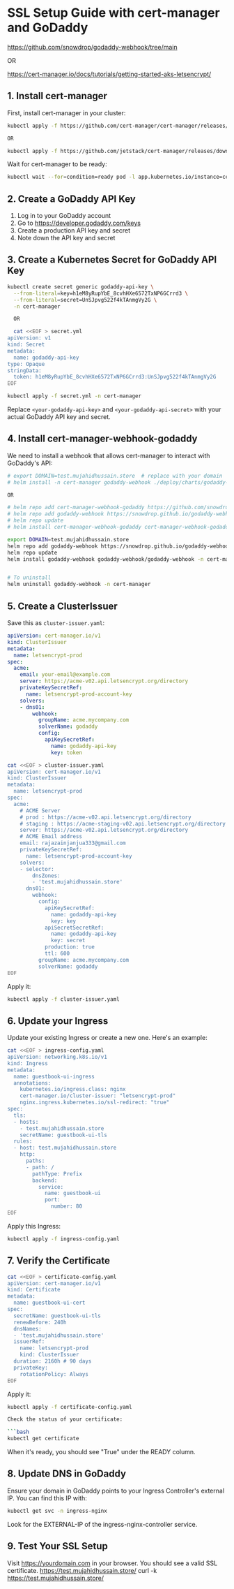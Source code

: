 # SSL Setup Guide with cert-manager and GoDaddy

https://github.com/snowdrop/godaddy-webhook/tree/main

OR

https://cert-manager.io/docs/tutorials/getting-started-aks-letsencrypt/

## 1. Install cert-manager

First, install cert-manager in your cluster:

```bash
kubectl apply -f https://github.com/cert-manager/cert-manager/releases/download/v1.11.0/cert-manager.yaml

OR

kubectl apply -f https://github.com/jetstack/cert-manager/releases/download/v1.13.0/cert-manager.yaml
```

Wait for cert-manager to be ready:

```bash
kubectl wait --for=condition=ready pod -l app.kubernetes.io/instance=cert-manager -n cert-manager
```

## 2. Create a GoDaddy API Key

1. Log in to your GoDaddy account
2. Go to https://developer.godaddy.com/keys
3. Create a production API key and secret
4. Note down the API key and secret

## 3. Create a Kubernetes Secret for GoDaddy API Key

```bash
kubectl create secret generic godaddy-api-key \
  --from-literal=key=h1eM8yRupYbE_8cvhHXe6572TxNP6GCrrd3 \
  --from-literal=secret=UnSJpvg522f4kTAnmgVy2G \
  -n cert-manager

  OR

  cat <<EOF > secret.yml
apiVersion: v1
kind: Secret
metadata:
  name: godaddy-api-key
type: Opaque
stringData:
  token: h1eM8yRupYbE_8cvhHXe6572TxNP6GCrrd3:UnSJpvg522f4kTAnmgVy2G
EOF
```
```bash
kubectl apply -f secret.yml -n cert-manager
```

Replace `<your-godaddy-api-key>` and `<your-godaddy-api-secret>` with your actual GoDaddy API key and secret.

## 4. Install cert-manager-webhook-godaddy

We need to install a webhook that allows cert-manager to interact with GoDaddy's API:

```bash
# export DOMAIN=test.mujahidhussain.store  # replace with your domain
# helm install -n cert-manager godaddy-webhook ./deploy/charts/godaddy-webhook --set groupName=$DOMAIN

OR

# helm repo add cert-manager-webhook-godaddy https://github.com/snowdrop/godaddy-webhook
# helm repo add godaddy-webhook https://snowdrop.github.io/godaddy-webhook
# helm repo update
# helm install cert-manager-webhook-godaddy cert-manager-webhook-godaddy/cert-manager-webhook-godaddy

export DOMAIN=test.mujahidhussain.store 
helm repo add godaddy-webhook https://snowdrop.github.io/godaddy-webhook
helm repo update
helm install godaddy-webhook godaddy-webhook/godaddy-webhook -n cert-manager --set groupName=$DOMAIN


# To uninstall 
helm uninstall godaddy-webhook -n cert-manager 
```

## 5. Create a ClusterIssuer

Save this as `cluster-issuer.yaml`:

```yaml
apiVersion: cert-manager.io/v1
kind: ClusterIssuer
metadata:
  name: letsencrypt-prod
spec:
  acme:
    email: your-email@example.com
    server: https://acme-v02.api.letsencrypt.org/directory
    privateKeySecretRef:
      name: letsencrypt-prod-account-key
    solvers:
    - dns01:
        webhook:
          groupName: acme.mycompany.com
          solverName: godaddy
          config:
            apiKeySecretRef:
              name: godaddy-api-key
              key: token
```
```bash
cat <<EOF > cluster-issuer.yaml
apiVersion: cert-manager.io/v1
kind: ClusterIssuer
metadata:
  name: letsencrypt-prod
spec:
  acme:
    # ACME Server
    # prod : https://acme-v02.api.letsencrypt.org/directory
    # staging : https://acme-staging-v02.api.letsencrypt.org/directory
    server: https://acme-v02.api.letsencrypt.org/directory
    # ACME Email address
    email: rajazainjanjua333@gmail.com
    privateKeySecretRef:
      name: letsencrypt-prod-account-key
    solvers:
    - selector:
        dnsZones:
        - 'test.mujahidhussain.store'
      dns01:
        webhook:
          config:
            apiKeySecretRef:
              name: godaddy-api-key
              key: key
            apiSecretSecretRef:
              name: godaddy-api-key
              key: secret
            production: true
            ttl: 600
          groupName: acme.mycompany.com
          solverName: godaddy
EOF

```

Apply it:

```bash
kubectl apply -f cluster-issuer.yaml
```

## 6. Update your Ingress

Update your existing Ingress or create a new one. Here's an example:

```bash
cat <<EOF > ingress-config.yaml
apiVersion: networking.k8s.io/v1
kind: Ingress
metadata:
  name: guestbook-ui-ingress
  annotations:
    kubernetes.io/ingress.class: nginx
    cert-manager.io/cluster-issuer: "letsencrypt-prod"
    nginx.ingress.kubernetes.io/ssl-redirect: "true"
spec:
  tls:
  - hosts:
    - test.mujahidhussain.store
    secretName: guestbook-ui-tls
  rules:
  - host: test.mujahidhussain.store
    http:
      paths:
      - path: /
        pathType: Prefix
        backend:
          service:
            name: guestbook-ui
            port: 
              number: 80
EOF
```

Apply this Ingress:

```bash
kubectl apply -f ingress-config.yaml
```

## 7. Verify the Certificate
```bash
cat <<EOF > certificate-config.yaml
apiVersion: cert-manager.io/v1
kind: Certificate
metadata:
  name: guestbook-ui-cert
spec:
  secretName: guestbook-ui-tls
  renewBefore: 240h
  dnsNames:
  - 'test.mujahidhussain.store'
  issuerRef:
    name: letsencrypt-prod
    kind: ClusterIssuer
  duration: 2160h # 90 days
  privateKey:
    rotationPolicy: Always
EOF

```

Apply it:

```bash
kubectl apply -f certificate-config.yaml

Check the status of your certificate:

```bash
kubectl get certificate
```

When it's ready, you should see "True" under the READY column.

## 8. Update DNS in GoDaddy

Ensure your domain in GoDaddy points to your Ingress Controller's external IP. You can find this IP with:

```bash
kubectl get svc -n ingress-nginx
```

Look for the EXTERNAL-IP of the ingress-nginx-controller service.

## 9. Test Your SSL Setup

Visit https://yourdomain.com in your browser. You should see a valid SSL certificate.
https://test.mujahidhussain.store/
curl -k https://test.mujahidhussain.store/